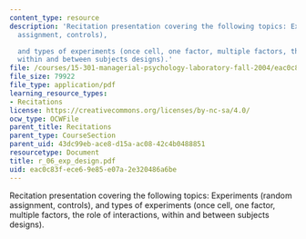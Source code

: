 ```yaml
---
content_type: resource
description: 'Recitation presentation covering the following topics: Experiments (random
  assignment, controls),

  and types of experiments (once cell, one factor, multiple factors, the role of interactions,
  within and between subjects designs).'
file: /courses/15-301-managerial-psychology-laboratory-fall-2004/eac0c83fece69e85e07a2e320486a6be_r_06_exp_design.pdf
file_size: 79922
file_type: application/pdf
learning_resource_types:
- Recitations
license: https://creativecommons.org/licenses/by-nc-sa/4.0/
ocw_type: OCWFile
parent_title: Recitations
parent_type: CourseSection
parent_uid: 43dc99eb-ace8-d15a-ac08-42c4b0488851
resourcetype: Document
title: r_06_exp_design.pdf
uid: eac0c83f-ece6-9e85-e07a-2e320486a6be
---
```

Recitation presentation covering the following topics: Experiments (random assignment, controls),
and types of experiments (once cell, one factor, multiple factors, the role of interactions, within and between subjects designs).